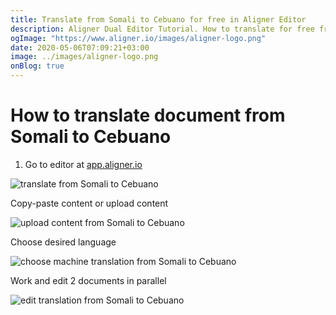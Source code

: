 ```yaml
---
title: Translate from Somali to Cebuano for free in Aligner Editor
description: Aligner Dual Editor Tutorial. How to translate for free from Somali to Cebuano. Aligner is multilingual document management platform. 
ogImage: "https://www.aligner.io/images/aligner-logo.png"
date: 2020-05-06T07:09:21+03:00
image: ../images/aligner-logo.png
onBlog: true
---
```


# How to translate document from Somali to Cebuano

1. Go to editor at [app.aligner.io](https://app.aligner.io "Aligner App web page")

![translate from Somali to Cebuano](../aligner-blank-editor.png "translate from Somali to Cebuano")

Copy-paste content or upload content

![upload content from Somali to Cebuano](../aligner-uploaded-document.png "upload content from Somali to Cebuano")

Choose desired language

![choose machine translation from Somali to Cebuano](../aligner-language-dropdown.png "choose machine translation from Somali to Cebuano")

Work and edit 2 documents in parallel

![edit translation from Somali to Cebuano](../aligner-double-sitded-editor.png "edit translation from Somali to Cebuano")

